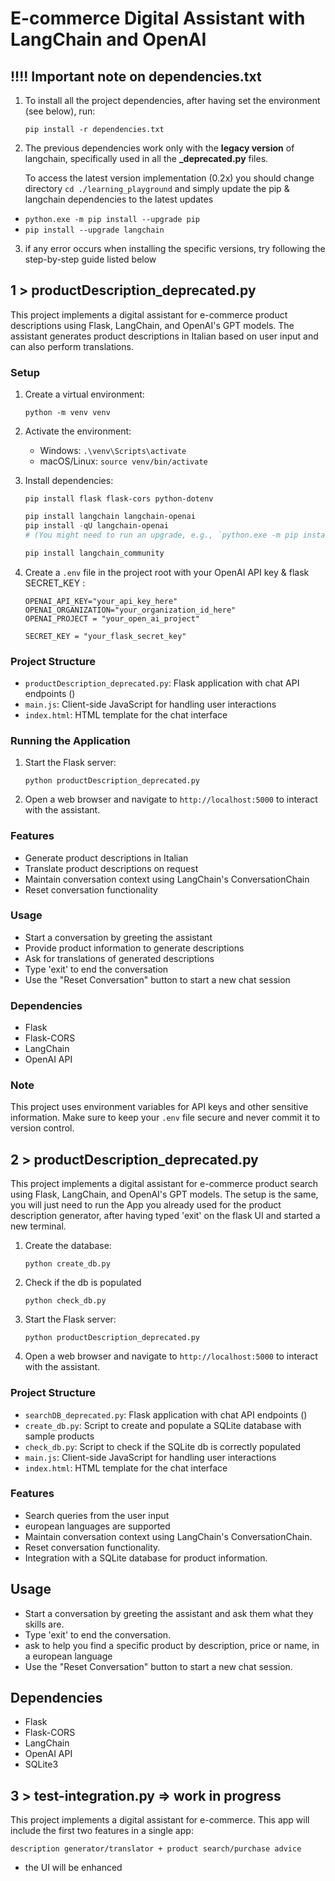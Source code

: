
# E-commerce Digital Assistant with LangChain and OpenAI
## !!!! Important note on dependencies.txt
1. To install all the project dependencies, after having set the environment (see below), run:
   ```
   pip install -r dependencies.txt
   ```
2. The previous dependencies work only with the **legacy version** of langchain, specifically used in all the **_deprecated.py** files. 

   To access the latest version implementation (0.2x) you should change directory
 `cd ./learning_playground` and simply update the pip & langchain dependencies to the latest updates  
 - `python.exe -m pip install --upgrade pip` 
 - `pip install --upgrade langchain`

3. if any error occurs when installing the specific versions, try following the step-by-step guide listed below

 


## 1 > productDescription_deprecated.py 
This project implements a digital assistant for e-commerce product descriptions using Flask, LangChain, and OpenAI's GPT models. The assistant generates product descriptions in Italian based on user input and can also perform translations.

### Setup

1. Create a virtual environment:
   ```
   python -m venv venv
   ```

2. Activate the environment:
   - Windows: `.\venv\Scripts\activate`
   - macOS/Linux: `source venv/bin/activate`

3. Install dependencies:
   ```
   pip install flask flask-cors python-dotenv
   ```
   ```powershell
   pip install langchain langchain-openai
   pip install -qU langchain-openai
   # (You might need to run an upgrade, e.g., `python.exe -m pip install --upgrade pip`)
   
   pip install langchain_community 
   ```
   

4. Create a `.env` file in the project root with your OpenAI API key & flask SECRET_KEY :
   ```
   OPENAI_API_KEY="your_api_key_here"
   OPENAI_ORGANIZATION="your_organization_id_here"
   OPENAI_PROJECT = "your_open_ai_project"

   SECRET_KEY = "your_flask_secret_key"
   ```

### Project Structure

- `productDescription_deprecated.py`: Flask application with chat API endpoints ()
- `main.js`: Client-side JavaScript for handling user interactions
- `index.html`: HTML template for the chat interface

### Running the Application


1. Start the Flask server:
   ```
   python productDescription_deprecated.py
   ```

2. Open a web browser and navigate to `http://localhost:5000` to interact with the assistant.

### Features

- Generate product descriptions in Italian
- Translate product descriptions on request
- Maintain conversation context using LangChain's ConversationChain
- Reset conversation functionality

### Usage

- Start a conversation by greeting the assistant
- Provide product information to generate descriptions
- Ask for translations of generated descriptions
- Type 'exit' to end the conversation
- Use the "Reset Conversation" button to start a new chat session

### Dependencies

- Flask
- Flask-CORS
- LangChain
- OpenAI API

### Note

This project uses environment variables for API keys and other sensitive information. Make sure to keep your `.env` file secure and never commit it to version control.




## 2 > productDescription_deprecated.py
This project implements a digital assistant for e-commerce product search using Flask, LangChain, and OpenAI's GPT models. The setup is the same, you will just need to run the App you already used for the product description generator, after having typed 'exit' on the flask UI and started a new terminal.

1. Create the database:
   ```
   python create_db.py
   ```
2. Check if the db is populated
   ```
   python check_db.py
   ```
3. Start the Flask server:
   ```
   python productDescription_deprecated.py
   ```
4.  Open a web browser and navigate to `http://localhost:5000` to interact with the assistant.

### Project Structure

- `searchDB_deprecated.py`: Flask application with chat API endpoints ()
- `create_db.py`: Script to create and populate a SQLite database with sample products
- `check_db.py`: Script to check if the SQLite db is correctly populated
- `main.js`: Client-side JavaScript for handling user interactions
- `index.html`: HTML template for the chat interface

### Features

- Search queries from the user input
- european languages are supported
- Maintain conversation context using LangChain's ConversationChain.
- Reset conversation functionality.
- Integration with a SQLite database for product information.

## Usage

- Start a conversation by greeting the assistant and ask them what they skills are.
- Type 'exit' to end the conversation.
- ask to help you find a specific product by description, price or name, in a european language 
- Use the "Reset Conversation" button to start a new chat session.


## Dependencies

- Flask
- Flask-CORS
- LangChain
- OpenAI API
- SQLite3


## 3 > test-integration.py => work in progress
This project implements a digital assistant for e-commerce. This app will include the first two features in a single app: 

`description generator/translator + product search/purchase advice`
+ the UI will be enhanced
